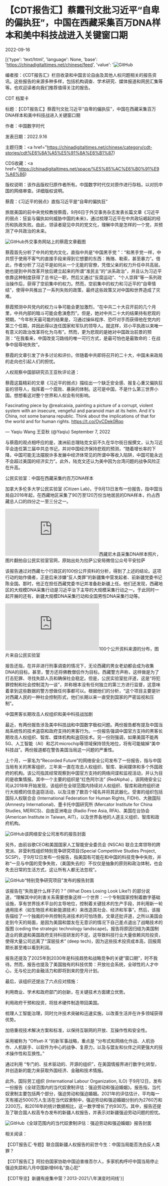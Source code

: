 # 【CDT报告汇】蔡霞刊文批习近平“自卑的偏执狂”，中国在西藏采集百万DNA样本和美中科技战进入关键窗口期

2022-09-16

[{'type': 'text/html', 'language': None, 'base': 'https://chinadigitaltimes.net/chinese/feed', 'value': '![GitHub](https://chinadigitaltimes.net/chinese/files/2022/09/黑客攻击人权组织-768x288.jpg)

编者按：《CDT报告汇》栏目收录和中国言论自由及其他人权问题相关的报告资讯。这些报告的来源多种多样，包括机构调查、学术研究、媒体报道和网民汇集等等。也欢迎读者向我们推荐值得关注的报告。

















CDT 档案卡

标题：【CDT报告汇】蔡霞刊文批习近平“自卑的偏执狂”，中国在西藏采集百万DNA样本和美中科技战进入关键窗口期

作者：中国数字时代

发表日期：2022.9.16

主题归类：<a href="https://chinadigitaltimes.net/chinese/category/cdt-stories/cdt%E6%8A%A5%E5%91%8A%E6%B1%87)

CDS收藏：<a href="https://chinadigitaltimes.net/space/%E5%85%AC%E6%B0%91%E9%A6%86)

版权说明：该作品版权归原作者所有。中国数字时代仅对原作进行存档，以对抗中国的网络审查。详细版权说明。





蔡霞：《习近平的弱点》直指习近平是“自卑的偏执狂”

旅居美国的前中央党校教授蔡霞，9月6日于外交事务杂志发表长篇文章《习近平的弱点：狂妄与偏执如何威胁中国的未来》，通过梳理习近平在中共政坛崛起的经历和执政失败。由此，领读者窥见中共的党文化，理解中共是怎样的一个党，并预测了中共政治的未来。

![GitHub](https://chinadigitaltimes.net/chinese/files/2022/09/xi的弱点.png)外交事务网站上的蔡霞文章截图

蔡霞首先分析了中共的党内文化，直指中共是“中国黑手党 ”：“和黑手党一样，中共惯于使用不客气的直接手段来得到它想要的东西：贿赂、勒索，甚至暴力”。借此，作者分析了习近平是如何从一个无能的官僚，凭借父亲的权力升任中共高层。她也提到中共改革开放后建立起来的所谓“准民主”的“派系政治”，并且认为习近平依靠这种制度获得了总书记一职，然后又通过“反腐运动”、“个人崇拜”等一系列政治操作后，获得了空前集中的权力。然而，空前集中的权力和习近平的“自卑情结”，使得中共推出了一系列失败的政策，最终这些政策又对中国和世界造成了灾难。

蔡霞预测中共党内的权力斗争可能会更加激烈，“在中共二十大召开前的几个月里，中共内部的暗斗可能会愈演愈烈”。但是，她对中共二十大的结果持有悲观的预期，“今年秋天最可能的结果是，习通过操纵程序、恐吓对手而获得他在党内的第三个任期，并因此得以连任国家和军队的领导人。就这样，邓小平执政以来唯一有意义的政治改革将化为乌有”。然而，更为悲观的是她对中国政治前景的预测：“在我看来，中国改变习路线的唯一可行方式，是最可怕也是最致命的：在战争中屈辱地失败”。

蔡霞的文章引发了许多讨论和评价。伴随着中共即将召开的二十大，中国未来政局的走向也引起人们的担忧。

人权观察中国部研究员王亚秋评论道：



蔡霞这篇精彩的文章《习近平的弱点》描绘出一个缺乏安全感、报复心重又偏执狂妄的领导人，指挥着一个腐败、暴戾的体制。这可是中国，不是什么第三世界小国。想想看这对整个世界和人权会有何影响。



Fascinating piece by @realcaixia, painting a picture of a corrupt, violent system with an insecure, vengeful and paranoid man at its helm. And it\'s China, not some banana republic. Think about the implications of that for the world and for human rights. https://t.co/OyCDek0Rqo

&mdash; Yaqiu Wang 王亚秋 (@Yaqiu) September 7, 2022





与蔡霞的观点相呼应的是，澳洲前总理陆克文前不久在华尔街日报撰文，认为习近平会连任第三届中共总书记，并对中国经济保持悲观的预测，“随着增长率的下降，中国可能无法摆脱许多发展中经济体常见的所谓中等收入陷阱，中国可能永远不会超过美国的经济实力”。此外，陆克文还认为美中因为台湾问题的战争风险正在升高。

公民实验室：中国在西藏采集约百万DNA样本

加拿大多伦多大学公民实验室 (Citizen Lab)，于9月13日发布一份报告，指中国当局自2016年起，在西藏地区采集了90万至120万份当地居民的DNA样本，约占西藏总人口的四分之一至三分之一。

![GitHub](https://citizenlab.ca/wp-content/webpc-passthru.php?src=https://citizenlab.ca/wp-content/uploads/2022/09/image5-edited.png&amp;amp;nocache=1)西藏尼木县采集DNA样本照片，图片翻拍自公民实验室官网，原始出处为拉萨公安局微信公众号平安拉萨

该报告通过对西藏七个行政区的100份公开资料的分析，得到了上述的结论。这项行动的始作俑者，正是后来涉嫌“反人类罪”的新疆集中营发起者、前新疆党委书记陈全国。那时，他正在担任西藏党委书记并准备赴新疆上任。他们还发现，西藏地区的大规模DNA采集行动是习近平治下主导的大规模采集行动之一。于此同时一起开展的还有，新疆大规模DNA采集行动和全国男性DNA采集行动等。

![GitHub](https://citizenlab.ca/wp-content/webpc-passthru.php?src=https://citizenlab.ca/wp-content/uploads/2022/09/tibet-map@2x-100-768x478.jpg&amp;amp;nocache=1)100个公开资料来源的分布，图片来自公民实验室

报告还指，在并非进行刑事调查的情况下，无论西藏的男女老幼都会成为收集DNA的目标。甚至，警方还将佛教僧侣作为目标。西藏警方声称，这样做是为了打击犯罪、寻找失踪人员和确保社会稳定。但是，公民实验室批评道，这是“将犯罪控制和社会控制混为一谈”，并称根本没有任何独立的第三方进行监督，这意味着拿到这些数据的警方想做任何事都可以。根据他们的分析，“这个项目主要是针对西藏人民的一种社会控制形式，他们长期以来一直受到国家的严密监视和压制”。

中国黑客长期攻击人权组织和美中科技战加剧

最近，有两份报告涉及美中科技战和中国数字极权问题。两份报告都有提及中国当局系统性的技术盗窃和政府支持的黑客行为。一份报告强调中国官方支持的黑客长期攻击人权组织、智库、媒体机构和盗窃技术。另一份则强调，如果美国不能再5G、人工智能（AI）和芯片microchip等领域保持领先地位，将有可能输掉“美中科技战”。两份报道都在警告美国当局这一问题的严重性。

上个月，一家名为“Recorded Future”的网络安全公司发布了一份报告，指与中国当局有关的黑客组织，三年来一直在攻击人权组织、智库、新闻媒体和多个外国政府的机构。该公司指其经常观察到中国官方支持的网络间谍和监视活动，并认为目的是收集情报。其中一个主要的组织是“红色阿尔法” (RedAlpha) 。该网络安全公司从2018年开始发现，该组织在全球范围内持续对人权组织、智库和政府组织进行大规模的信息盗窃活动，以及注册了数百个域名并将其武器化。受害的组织包括国际人权联合会 (International Federation for Human Rights, FIDH)、大赦国际 (Amnesty International)、墨卡托中国研究所 (Mercator Institute for China Studies, MERICS)、自由亚洲电台 (Radio Free Asia, RFA)、美国在台协会 (American Institute in Taiwan, AIT)，以及世界各地的人道主义组织、智库和政府机构。

![GitHub](https://chinadigitaltimes.net/chinese/files/2022/09/ta-2022-0816.jpg)该网络安全公司发布的报告封面

另外，由前谷歌CEO和美国国家人工智能安全委员会 (NSCAI) 联合主席领导的跨党派、非营利性组织特别竞争研究项目(Special Competitive Studies Project, SCSP)，于9月12日发布一份报告，指美国有可能在和中国的科技竞争中失败，并称“一旦与中国的竞争失败，（美国失去的）不仅仅是抽象的原则和政治体制，也会失去日常的生活方式，这让所有人都无法忽视”。

![GitHub](https://chinadigitaltimes.net/chinese/files/2022/09/SCSP-Mid-Decade-Challenges-to-National-Competitiveness.jpg)“特别竞争研究项目”发布的报告封面

该报告在“失败是什么样子的？” (What Does Losing Look Like?) 的部分说道，“理解其中的利害关系需要想象这样一个世界：一个专制国家控制着数字基础设施，享有世界技术平台的主导地位，控制着关键技术的生产手段，并利用新一轮通用技术（如生物技术和新能源技术）来改造其社会、经济和军事”。然后，该报告描绘了一个独裁的中共控制先进技术的可怕场景。文章还批评道，之所以美国会走到今天的局面，是因为美国和盟友在无意识的情况下自己差点退出了战略技术的版图 (ceding the strategic technology landscape)。报告将原因归结为美国制造业的衰退和美国政府支持科技研发的不足。这导致科技行业大量依赖风险投资，使得大量公司远离了“深层技术” (deep tech)，因为这些技术投资成本高，回报周期长甚至难以看到利润。

报告还提及了2025年到2030年是科技趋势和战略竞争的关键“窗口期”，时不我待。然而，报告也提及了美国独有的科技优势：开放社会系统，全球性的人才中心，无与伦比的金融活力和即将到来的登月计划。

最后，该组织还提出了六点应对措施：

利用商业、学术和政府部门的创新，在关键技术方面建立优势。

利用政府干预和投资，将技术硬件制造带回美国。

梳理人工智能治理，同时允许技术突破和迅速实施，以改善生活并在许多领域获得优势。

加倍重视技术解决方案和标准，以保持互联网的开放、互操作性和安全性。

采用被称为 &#8220;Offset-X &#8220;的新军事战略，重点是 &#8220;分布式和网络化作战、人机协作、人机联手、以软件为中心的战争、复原力，以及与盟友和伙伴之间更强大的技术操作性和互换性。&#8221;

通过利用 &#8220;专门的、技术驱动的、开源的组织&#8221;，在美国情报界进行数字化转型，并创造新的能力来获取外国经济、金融和技术情报。



此外，国际劳工组织 (International Labour Organization, ILO) 于9月12日，发布一份报告《全球范围内的当代奴隶制评估：强迫劳动和强迫婚姻》。报告指，当代奴隶制主要包括两个部分，强迫劳动和强迫婚姻。2021年的评估估计，平均每一天有接近5000万人生活在当代奴隶制中，强迫劳动和强迫婚姻分别约为2760万和2200万。和2016年的统计数据相比，这一数字增长了约930万。其中，报告还提及了联合国人权高专办发布的新疆人权报告，并表示对新疆强迫劳动问题的担忧。

![GitHub](https://chinadigitaltimes.net/chinese/files/2022/09/全球范围内的当代奴隶制评估：强迫劳动和强迫婚姻.jpg)《全球范围内的当代奴隶制评估：强迫劳动和强迫婚姻》报告封面

相关阅读：

【CDT报告汇·专题】联合国新疆人权报告的前世今生：中国当局能否洗白反人类罪？

【CDT报告汇】阿拉伯国家协助中国迫害维吾尔人，多家机构呼吁中国当局停止强迫失踪和八月中国新增66名“良心犯”

【CDT导览】新疆有座集中营？2013-2021八年演变时间线'}]
